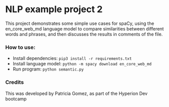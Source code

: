 # NLP example project 2

This project demonstrates some simple use cases for spaCy, using the en_core_web_md language model to compare similarities 
between different words and phrases, and then discusses the results in comments of the file.

### How to use:
* Install dependencies: `pip3 install -r requirements.txt`
* Install language model: `python -m spacy download en_core_web_md`
* Run program: `python semantic.py`

### Credits
This was developed by Patricia Gomez, as part of the Hyperion Dev bootcamp
